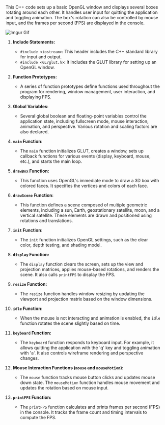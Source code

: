 This C++ code sets up a basic OpenGL window and displays several boxes rotating around each other. It handles user input for quitting the application and toggling animation. The box's rotation can also be controlled by mouse input, and the frames per second (FPS) are displayed in the console.

![Imgur Gif](https://i.imgur.com/0f9AbWk.gifv)

1. **Include Statements:**
   - `#include <iostream>`: This header includes the C++ standard library for input and output.
   - `#include <GL/glut.h>`: It includes the GLUT library for setting up an OpenGL window.

2. **Function Prototypes:**
   - A series of function prototypes define functions used throughout the program for rendering, window management, user interaction, and displaying FPS.

3. **Global Variables:**
   - Several global boolean and floating-point variables control the application state, including fullscreen mode, mouse interaction, animation, and perspective. Various rotation and scaling factors are also declared.

4. **`main` Function:**
   - The `main` function initializes GLUT, creates a window, sets up callback functions for various events (display, keyboard, mouse, etc.), and starts the main loop.

5. **`drawBox` Function:**
   - This function uses OpenGL's immediate mode to draw a 3D box with colored faces. It specifies the vertices and colors of each face.

6. **`drawScene` Function:**
   - This function defines a scene composed of multiple geometric elements, including a sun, Earth, geostationary satellite, moon, and a vertical satellite. These elements are drawn and positioned using rotations and translations.

7. **`init` Function:**
   - The `init` function initializes OpenGL settings, such as the clear color, depth testing, and shading model.

8. **`display` Function:**
   - The `display` function clears the screen, sets up the view and projection matrices, applies mouse-based rotations, and renders the scene. It also calls `printFPS` to display the FPS.

9. **`resize` Function:**
   - The `resize` function handles window resizing by updating the viewport and projection matrix based on the window dimensions.

10. **`idle` Function:**
    - When the mouse is not interacting and animation is enabled, the `idle` function rotates the scene slightly based on time.

11. **`keyboard` Function:**
    - The `keyboard` function responds to keyboard input. For example, it allows quitting the application with the 'q' key and toggling animation with 'a'. It also controls wireframe rendering and perspective changes.

12. **Mouse Interaction Functions (`mouse` and `mouseMotion`):**
    - The `mouse` function tracks mouse button clicks and updates mouse down state. The `mouseMotion` function handles mouse movement and updates the rotation based on mouse input.

13. **`printFPS` Function:**
    - The `printFPS` function calculates and prints frames per second (FPS) in the console. It tracks the frame count and timing intervals to compute the FPS.